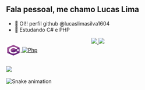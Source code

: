## Fala pessoal, me chamo Lucas Lima

- 👋 OI!! perfil github @lucaslimasilva1604
- 🌱 Estudando C# e PHP


<div align="center">
  <a href="https://github.com/lucaslimasilva1604">
  <img height="180em" src="https://github-readme-stats.vercel.app/api?username=lucaslimasilva1604&show_icons=true&theme=dracula&include_all_commits=true&count_private=true"/>
  <img height="180em" src="https://github-readme-stats.vercel.app/api/top-langs/?username=lucaslimasilva1604&layout=compact&langs_count=7&theme=dracula"/>
</div>
  <img align="center" alt="Csharp" height="30" width="40" src="https://raw.githubusercontent.com/devicons/devicon/master/icons/csharp/csharp-original.svg">
  <img align="center" alt="Php" height="30" width="40" src="https://cdn.jsdelivr.net/gh/devicons/devicon/icons/php/php-plain.svg" />
  
  ##
  
  <a href = "mailto:lucaslimasilva1604@gmail.com"><img src="https://img.shields.io/badge/-Gmail-%23333?style=for-the-badge&logo=gmail&logoColor=red" target="_blank"></a>
  
  ![Snake animation](https://github.com/lucaslimasilva1604/lucaslimasilva1604/blob/output/github-contribution-grid-snake.svg)
